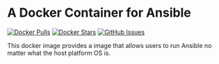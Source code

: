# A Docker Container for Ansible

[![Docker Pulls](https://img.shields.io/docker/pulls/dcjulian29/ansible.svg)](https://hub.docker.com/r/dcjulian29/ansible/) [![Docker Stars](https://img.shields.io/docker/stars/dcjulian29/ansible.svg?maxAge=2592000)](https://hub.docker.com/r/dcjulian29/ansible/) [![GitHub Issues](https://img.shields.io/github/issues-raw/dcjulian29/docker-ansible.svg)](https://github.com/dcjulian29/docker-ansible/issues)

This docker image provides a image that allows users to run Ansible no matter what the host platform OS is.
